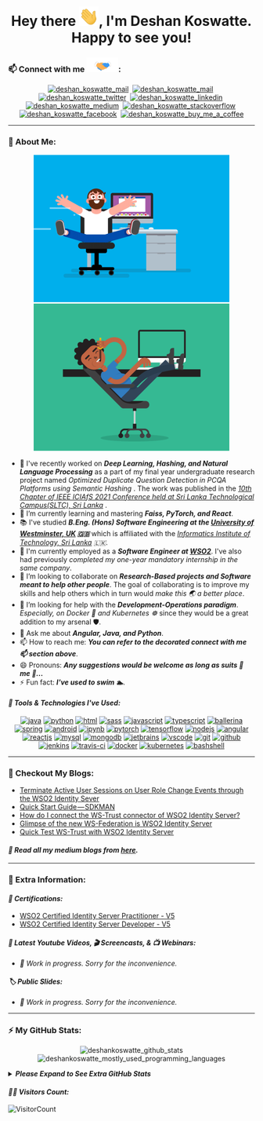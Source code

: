 <div>
  <h1 align="center">Hey there <img src="https://github.com/deshankoswatte/deshankoswatte/blob/master/assets/hi.gif" width="40px" alt="hi_gif"/>,
  I'm Deshan Koswatte. Happy to see you!</h1>
</div>

### 📫 Connect with me <img src="https://github.com/deshankoswatte/deshankoswatte/blob/master/assets/handshake.gif" height="30px">:

<div>
  <p align="center">
      <a href="mailto:dehami.deshan@gmail.com" target="blank"><img src="https://www.vectorlogo.zone/logos/gmail/gmail-icon.svg" alt="deshan_koswatte_mail" height="45" width="45" /></a>&nbsp;
      <a href="https://deshankoswatte.github.io" target="blank"><img src="https://api.iconify.design/emojione-v1/globe-showing-asia-australia.svg" alt="deshan_koswatte_mail" height="45" width="45" /></a>&nbsp;
      <a href="https://twitter.com/deshankoswatte" target="blank"><img src="https://www.vectorlogo.zone/logos/twitter/twitter-icon.svg" alt="deshan_koswatte_twitter" height="45" width="45" /></a>&nbsp;
      <a href="https://lk.linkedin.com/in/deshankoswatte" target="blank"><img src="https://www.vectorlogo.zone/logos/linkedin/linkedin-icon.svg" alt="deshan_koswatte_linkedin" height="40" width="40" /></a>&nbsp;
      <a href="https://medium.com/@deshankoswatte" target="blank"><img src="https://www.vectorlogo.zone/logos/medium/medium-tile.svg" alt="deshan_koswatte_medium" height="40" width="40" /></a>&nbsp;
      <a href="https://stackoverflow.com/users/11383375/deshan-koswatte" target="blank"><img src="https://www.vectorlogo.zone/logos/stackoverflow/stackoverflow-icon.svg" alt="deshan_koswatte_stackoverflow" height="40" width="40" /></a>&nbsp;
      <a href="https://www.facebook.com/dehami.koswatte" target="blank"><img src="https://www.vectorlogo.zone/logos/facebook/facebook-icon.svg" alt="deshan_koswatte_facebook" height="40" width="40" /></a>&nbsp;
      <a href="https://www.buymeacoffee.com/deshankoswatte"><img src="https://www.vectorlogo.zone/logos/buymeacoffee/buymeacoffee-icon.svg" alt="deshan_koswatte_buy_me_a_coffee" height="40" width="40" /></a>
  </p>
</div>

---

### 🤵 About Me:

<!--
<div>
  <p align="center">
    <img src="https://github.com/deshankoswatte/deshankoswatte/blob/master/assets/programmer.gif" width="400px" alt="programmer_gif">
  </p>
</div>
-->

<div>
  <p align="center">
    <img src="https://github.com/deshankoswatte/deshankoswatte/blob/master/assets/fun_programmer_1.gif" width="400px" alt="fun_programmer_gif_1">
    <img src="https://github.com/deshankoswatte/deshankoswatte/blob/master/assets/fun_programmer_2.gif" width="400px" alt="fun_programmer_gif_2">
  </p>
</div>

- 🔭 I've recently worked on _**Deep Learning, Hashing, and Natural Language Processing**_ as a part of my final year
  undergraduate research project named _Optimized Duplicate Question Detection in PCQA Platforms using Semantic Hashing_
  . The work was published in
  the _[10th Chapter of IEEE ICIAfS 2021 Conference held at Sri Lanka Technological Campus(SLTC), Sri Lanka](https://spsr.sltc.ac.lk/events/iciafs-2021/)_
  .
- 🌱 I’m currently learning and mastering _**Faiss, PyTorch, and React**_.
- 📚 I've studied _**B.Eng. (Hons) Software Engineering at
  the [University of Westminster, UK](https://www.westminster.ac.uk/) :gb:**_ which is affiliated with
  the _[Informatics Institute of Technology, Sri Lanka](https://www.iit.ac.lk/) :sri_lanka:_.
- 🏢 I'm currently employed as a _**Software Engineer at [WSO2](https://wso2.com/about/team/dehami-koswatte/)**_. I've
  also had previously _completed my one-year mandatory internship in the same company_.
- 👯 I’m looking to collaborate on _**Research-Based projects and Software meant to help other people**_. The goal of
  collaborating is to improve my skills and help others which in turn would _make this :earth_asia: a better place_.
- 🤔 I’m looking for help with the _**Development-Operations paradigm**_. _Especially, on Docker :whale: and
  Kubernetes :wheel_of_dharma:_ since they would be a great addition to my arsenal :shield:.
- 💬 Ask me about _**Angular, Java, and Python**_.
- 📫 How to reach me: _**You can refer to the decorated connect with me 📫 section above**_.
- 😄 Pronouns: _**Any suggestions would be welcome as long as suits :necktie: me 🤵...**_
- ⚡ Fun fact: _**I've used to swim 🏊**_.

#### <i>:toolbox: Tools & Technologies I've Used:</i>

<div>
  <p align="center">
      <a href="https://www.java.com/en/" target="blank"><img src="https://www.vectorlogo.zone/logos/java/java-icon.svg" alt="java" width="50" height="50"/></a>
      <a href="https://www.python.org/" target="blank"><img src="https://www.vectorlogo.zone/logos/python/python-icon.svg" alt="python" width="40" height="40"/></a>
      <a href="https://dev.w3.org/html5/html-author/" target="blank"><img src="https://www.vectorlogo.zone/logos/w3_html5/w3_html5-icon.svg" alt="html" width="40" height="40"/></a>
      <a href="https://sass-lang.com/" target="blank"><img src="https://www.vectorlogo.zone/logos/sass-lang/sass-lang-icon.svg" alt="sass" width="45" height="45"/></a>
      <a href="https://developer.mozilla.org/en-US/docs/Web/JavaScript" target="blank"><img src="https://www.vectorlogo.zone/logos/javascript/javascript-icon.svg" alt="javascript" width="40" height="40"/></a>
      <a href="https://www.typescriptlang.org/" target="blank"><img src="https://www.vectorlogo.zone/logos/typescriptlang/typescriptlang-icon.svg" alt="typescript" width="40" height="40"/></a>
      <a href="https://ballerina.io/" target="blank"><img src="https://www.vectorlogo.zone/logos/ballerinaio/ballerinaio-icon.svg" alt="ballerina" width="45" height="45"/></a>
      <a href="https://spring.io/" target="blank"><img src="https://www.vectorlogo.zone/logos/springio/springio-icon.svg" alt="spring" width="45" height="45"/></a>
      <a href="https://www.android.com/" target="blank"><img src="https://www.vectorlogo.zone/logos/android/android-icon.svg" alt="android" width="45" height="45"/></a>
      <a href="https://jupyter.org/" target="blank"><img src="https://www.vectorlogo.zone/logos/jupyter/jupyter-icon.svg" alt="ipynb" width="45" height="45"/></a>
      <a href="https://pytorch.org/" target="blank"><img src="https://www.vectorlogo.zone/logos/pytorch/pytorch-icon.svg" alt="pytorch" width="45" height="45"/></a>
      <a href="https://www.tensorflow.org/" target="blank"><img src="https://www.vectorlogo.zone/logos/tensorflow/tensorflow-icon.svg" alt="tensorflow" width="45" height="45"/></a>
      <a href="https://nodejs.org/en/" target="blank"><img src="https://www.vectorlogo.zone/logos/nodejs/nodejs-icon.svg" alt="nodejs" width="45" height="45"/></a>
      <a href="https://angular.io/" target="blank"><img src="https://www.vectorlogo.zone/logos/angular/angular-icon.svg" alt="angular" width="45" height="45"/></a>
      <a href="https://reactjs.org/" target="blank"><img src="https://www.vectorlogo.zone/logos/reactjs/reactjs-icon.svg" alt="reactjs" width="45" height="45"/></a>
      <a href="https://mysql.com/" target="blank"><img src="https://www.vectorlogo.zone/logos/mysql/mysql-icon.svg" alt="mysql" width="45" height="45"/></a>
      <a href="https://mongodb.com/" target="blank"><img src="https://www.vectorlogo.zone/logos/mongodb/mongodb-icon.svg" alt="mongodb" width="45" height="45"/></a>
      <a href="https://jetbrains.com/" target="blank"><img src="https://www.vectorlogo.zone/logos/jetbrains/jetbrains-icon.svg" alt="jetbrains" width="45" height="45"/></a>
      <a href="https://code.visualstudio.com/" target="blank"><img src="https://www.vectorlogo.zone/logos/visualstudio_code/visualstudio_code-icon.svg" alt="vscode" width="45" height="45"/></a>
      <a href="https://git-scm.com/doc" target="blank"><img src="https://www.vectorlogo.zone/logos/git-scm/git-scm-icon.svg" alt="git" width="45" height="45"/></a>
      <a href="https://github.com/" target="blank"><img src="https://www.vectorlogo.zone/logos/github/github-icon.svg" alt="github" width="45" height="45"/></a>
      <a href="https://www.jenkins.io/" target="blank"><img src="https://www.vectorlogo.zone/logos/jenkins/jenkins-icon.svg" alt="jenkins" width="45" height="45"/></a>
      <a href="https://travis-ci.org/" target="blank"><img src="https://www.vectorlogo.zone/logos/travis-ci/travis-ci-icon.svg" alt="travis-ci" width="45" height="45"/></a>
      <a href="https://www.docker.com/" target="blank"><img src="https://www.vectorlogo.zone/logos/docker/docker-icon.svg" alt="docker" width="75" height="60"/></a>
      <a href="https://kubernetes.io/" target="blank"><img src="https://www.vectorlogo.zone/logos/kubernetes/kubernetes-icon.svg" alt="kubernetes" width="45" height="45"/></a>
      <a href="https://www.gnu.org/software/bash/" target="blank"><img src="https://www.vectorlogo.zone/logos/gnu_bash/gnu_bash-icon.svg" alt="bashshell" width="45" height="45"/></a>
  </p>
</div>

---

### 📝 Checkout My Blogs:

<!-- BLOG-POST-LIST:START -->

- [Terminate Active User Sessions on User Role Change Events through the WSO2 Identity Sever](https://medium.com/@deshankoswatte/terminate-active-user-sessions-on-user-role-change-events-through-the-wso2-identity-sever-2462cf46eff8?source=rss-56911829187b------2)
- [Quick Start Guide — SDKMAN](https://medium.com/@deshankoswatte/quick-start-guide-sdkman-1ef445962745?source=rss-56911829187b------2)
- [How do I connect the WS-Trust connector of WSO2 Identity Server?](https://medium.com/@deshankoswatte/how-do-i-connect-the-ws-trust-connector-of-wso2-identity-server-a5c03a5b8233?source=rss-56911829187b------2)
- [Glimpse of the new WS-Federation is WSO2 Identity Server](https://medium.com/@deshankoswatte/glimpse-of-the-new-ws-federation-is-wso2-identity-server-f85fcdf2b063?source=rss-56911829187b------2)
- [Quick Test WS-Trust with WSO2 Identity Server](https://medium.com/@deshankoswatte/quick-test-ws-trust-with-wso2-identity-server-f33e3b3ac59b?source=rss-56911829187b------2)

<!-- BLOG-POST-LIST:END -->

#### <i>:rotating_light: Read all my medium blogs from <a href="https://medium.com/@deshankoswatte" target="blank"> here</a>.</i>

---

### 📌 Extra Information:

<!--<details>
<summary><b><i>Please Expand to See Extra Information</i></b></summary>
</details>-->

#### <i>🏅 Certifications:</i>

- [WSO2 Certified Identity Server Practitioner - V5](https://certification.wso2.com/web/certificate/DEVMLY)
- [WSO2 Certified Identity Server Developer - V5](https://certification.wso2.com/web/certificate/DEVMLY)

#### <i>🎥 Latest Youtube Videos, 🎬 Screencasts, & 📺 Webinars:</i>

- _🚧 Work in progress. Sorry for the inconvenience._

#### <i>:label: Public Slides:</i>

- _🚧 Work in progress. Sorry for the inconvenience._

---

### ⚡ My GitHub Stats:

<div> 
  <p align="center">
    <img alt="deshankoswatte_github_stats" src="https://github-readme-stats.vercel.app/api?username=deshankoswatte&show_icons=true&theme=gruvbox&hide_border=true" />
    <img alt="deshankoswatte_mostly_used_programming_languages" src="https://github-readme-stats.vercel.app/api/top-langs/?username=deshankoswatte&layout=compact&theme=gruvbox&hide_border=true" />
  </p>
  <details>
    <summary>
      <b><i>Please Expand to See Extra GitHub Stats</i></b>
    </summary>
    <p align="center">
      <img alt="deshankoswatte_github_streak_stats" src="https://github-readme-streak-stats.herokuapp.com/?user=deshankoswatte&show_icons=true&theme=gruvbox&hide_border=true" />
      <img alt="deshankoswatte_github_weekly_stats" src="https://github-readme-stats.vercel.app/api/wakatime?username=willianrod&show_icons=true&theme=gruvbox&hide_border=true" />
    </p>
  </details>
</div>

#### <i>:superhero_man: Visitors Count:</i>

![VisitorCount](https://profile-counter.glitch.me/{deshankoswatte}/count.svg)

<!--
**deshankoswatte/deshankoswatte** is a ✨ _special_ ✨ repository because its `README.md` (this file) appears on your GitHub profile.

Here are some ideas to get you started:
  👋
- 🔭 I’m currently working on ...
- 🌱 I’m currently learning ...
- 👯 I’m looking to collaborate on ...
- 🤔 I’m looking for help with ...
- 💬 Ask me about ...
- 📫 How to reach me: ...
- 😄 Pronouns: ...
- ⚡ Fun fact: ...
-->
